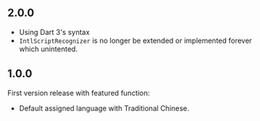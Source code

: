 ## 2.0.0

* Using Dart 3's syntax
* `IntlScriptRecognizer` is no longer be extended or implemented forever which unintented.

## 1.0.0

First version release with featured function:

* Default assigned language with Traditional Chinese.
